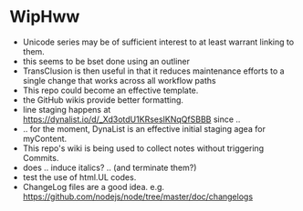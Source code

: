 # WipHww

* Unicode series may be of sufficient interest to at least warrant linking to them.
* this seems to be bset done using an outliner
* TransClusion is then useful in that it reduces maintenance efforts to a single change that works across all workflow paths
* This repo could become an effective template.
* the GitHub wikis provide better formatting.
* line staging happens at https://dynalist.io/d/_Xd3otdU1KRsesIKNqQfSBBB since ..
* .. for the moment, DynaList is an effective initial staging agea for myContent.
* This repo's wiki is being used to collect notes without triggering Commits.
* does .. induce italics? .. (and terminate them?)
* test the use of html.UL codes.
* ChangeLog files are a good idea.  e.g. https://github.com/nodejs/node/tree/master/doc/changelogs
